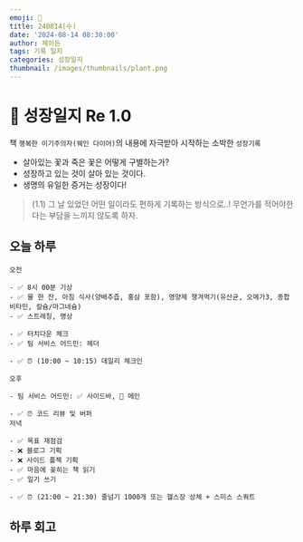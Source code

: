 ```yaml
---
emoji: 🌱
title: 240814(수)
date: '2024-08-14 08:30:00'
author: 제이든
tags: 기록 일지
categories: 성장일지
thumbnail: /images/thumbnails/plant.png
---
```


# 🌱 성장일지 Re 1.0

책 `행복한 이기주의자(웨인 다이어)`의 내용에 자극받아 시작하는 소박한 `성장기록`

- 살아있는 꽃과 죽은 꽃은 어떻게 구별하는가?
- 성장하고 있는 것이 살아 있는 것이다.
- 생명의 유일한 증거는 성장이다!

> (1.1) 그 날 있었던 어떤 일이라도 편하게 기록하는 방식으로..! 무언가를 적어야한다는 부담을 느끼지 않도록 하자.

## 오늘 하루

```plaintext
오전

- ✅ 8시 00분 기상
- ✅ 물 한 잔, 아침 식사(양배추즙, 홍삼 포함), 영양제 챙겨먹기(유산균, 오메가3, 종합 비타민, 칼슘/마그네슘)
- ✅ 스트레칭, 명상

- ✅ 터치다운 체크
- ✅ 팀 서비스 어드민: 헤더

- ✅ ⏰ (10:00 ~ 10:15) 데일리 체크인

오후

- 팀 서비스 어드민: ✅ 사이드바, 🌱 메인

- ✅ ⏰ 코드 리뷰 및 버퍼
저녁

- ✅ 목표 재점검
- ❌ 블로그 기획
- ❌ 사이드 플젝 기획
- ✅ 마음에 꽂히는 책 읽기
- ✅ 일기 쓰기

- ✅ ⏰ (21:00 ~ 21:30) 줄넘기 1000개 또는 헬스장 상체 + 스미스 스쿼트
```

## 하루 회고

